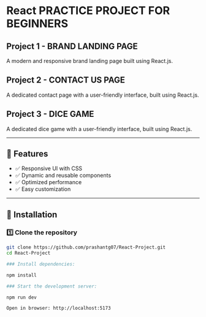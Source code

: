 # React PRACTICE PROJECT FOR BEGINNERS

## Project 1 - BRAND LANDING PAGE  
A modern and responsive brand landing page built using React.js.

## Project 2 - CONTACT US PAGE  
A dedicated contact page with a user-friendly interface, built using React.js.

## Project 3 - DICE GAME 
A dedicated dice game with a user-friendly interface, built using React.js.


---

## 📌 Features  
- ✅ Responsive UI with CSS  
- ✅ Dynamic and reusable components  
- ✅ Optimized performance  
- ✅ Easy customization  

---

## 🚀 Installation  

### 1️⃣ Clone the repository  
```sh
git clone https://github.com/prashantg07/React-Project.git
cd React-Project

### Install dependencies:

npm install

### Start the development server:

npm run dev

Open in browser: http://localhost:5173

